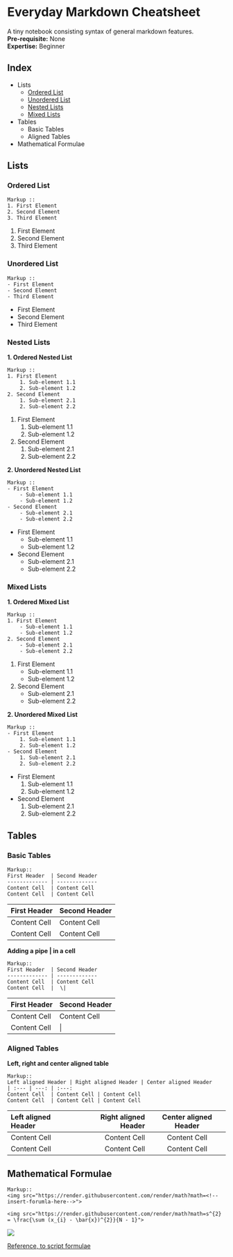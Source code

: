 # Everyday Markdown Cheatsheet
A tiny notebook consisting syntax of general markdown features.  
**Pre-requisite:** None  
**Expertise:** Beginner  

## Index
- Lists  
    - [Ordered List](#ordered-list)    
    - [Unordered List](#unordered-list)  
    - [Nested Lists](#nested-lists)  
    - [Mixed Lists](#mixed-lists)  
- Tables
    - Basic Tables
    - Aligned Tables
- Mathematical Formulae

## Lists
### Ordered List
    Markup ::
    1. First Element
    2. Second Element
    3. Third Element

1. First Element
2. Second Element
3. Third Element  

### Unordered List
    Markup ::
    - First Element
    - Second Element
    - Third Element
    
- First Element
- Second Element
- Third Element

### Nested Lists
**1. Ordered Nested List**   

    Markup ::
    1. First Element
        1. Sub-element 1.1
        2. Sub-element 1.2
    2. Second Element
        1. Sub-element 2.1
        2. Sub-element 2.2  

1. First Element
    1. Sub-element 1.1
    2. Sub-element 1.2
2. Second Element
    1. Sub-element 2.1
    2. Sub-element 2.2

**2. Unordered Nested List**
    
    Markup ::
    - First Element
        - Sub-element 1.1
        - Sub-element 1.2
    - Second Element
        - Sub-element 2.1
        - Sub-element 2.2
    
- First Element
    - Sub-element 1.1
    - Sub-element 1.2
- Second Element
    - Sub-element 2.1
    - Sub-element 2.2

### Mixed Lists
**1. Ordered Mixed List**   

    Markup ::
    1. First Element
        - Sub-element 1.1
        - Sub-element 1.2
    2. Second Element
        - Sub-element 2.1
        - Sub-element 2.2  

1. First Element
    - Sub-element 1.1
    - Sub-element 1.2
2. Second Element
    - Sub-element 2.1
    - Sub-element 2.2

**2. Unordered Mixed List**
    
    Markup ::
    - First Element
        1. Sub-element 1.1
        2. Sub-element 1.2
    - Second Element
        1. Sub-element 2.1
        2. Sub-element 2.2
    
- First Element
    1. Sub-element 1.1
    2. Sub-element 1.2
- Second Element
    1. Sub-element 2.1
    2. Sub-element 2.2

## Tables
### Basic Tables
    Markup::
    First Header  | Second Header
    ------------- | -------------
    Content Cell  | Content Cell
    Content Cell  | Content Cell

First Header  | Second Header
------------- | -------------
Content Cell  | Content Cell
Content Cell  | Content Cell

**Adding a pipe | in a cell**

    Markup::
    First Header  | Second Header
    ------------- | -------------
    Content Cell  | Content Cell
    Content Cell  |  \|

First Header  | Second Header
------------- | -------------
Content Cell  | Content Cell
Content Cell  |  \| 

### Aligned Tables
**Left, right and center aligned table**

    Markup::
    Left aligned Header | Right aligned Header | Center aligned Header
    | :--- | ---: | :---:
    Content Cell  | Content Cell | Content Cell
    Content Cell  | Content Cell | Content Cell

Left aligned Header | Right aligned Header | Center aligned Header
| :--- | ---: | :---:
Content Cell  | Content Cell | Content Cell
Content Cell  | Content Cell | Content Cell

## Mathematical Formulae
    Markup::
    <img src="https://render.githubusercontent.com/render/math?math=<!--insert-forumla-here-->">
    
    <img src="https://render.githubusercontent.com/render/math?math=s^{2} = \frac{\sum (x_{i} - \bar{x})^{2}}{N - 1}">
    
<img src="https://render.githubusercontent.com/render/math?math=s^{2} = \frac{\sum (x_{i} - \bar{x})^{2}}{N - 1}">

[Reference, to script formulae](https://rpruim.github.io/s341/S19/from-class/MathinRmd.html)
